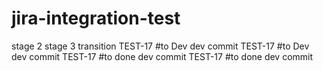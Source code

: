 # jira-integration-test
stage 2
stage 3
transition
TEST-17 <ignored text> #to Dev dev commit
 TEST-17 <ignored text> #to Dev dev commit
 TEST-17 <ignored text> #to done dev commit
  TEST-17 <ignored text> #to done dev commit

